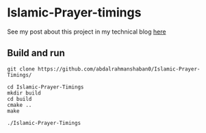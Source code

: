 # Islamic-Prayer-timings
See my post about this project in my technical blog [here](https://sudostart.com/islamic-prayer-timings-for-linux/)
## Build and run
```shell
git clone https://github.com/abdalrahmanshaban0/Islamic-Prayer-Timings/

cd Islamic-Prayer-Timings
mkdir build
cd build
cmake ..
make

./Islamic-Prayer-Timings
```

